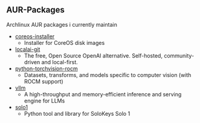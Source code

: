 ## AUR-Packages

Archlinux AUR packages i currently maintain

- [coreos-installer](coreos-installer)
    - Installer for CoreOS disk images
- [localai-git](localai-git)
    - The free, Open Source OpenAI alternative. Self-hosted, community-driven and local-first.
- [python-torchvision-rocm](python-torchvision-rocm)
    - Datasets, transforms, and models specific to computer vision (with ROCM support)
- [vllm](vllm)
    - A high-throughput and memory-efficient inference and serving engine for LLMs
- [solo1](solo1)
    - Python tool and library for SoloKeys Solo 1
